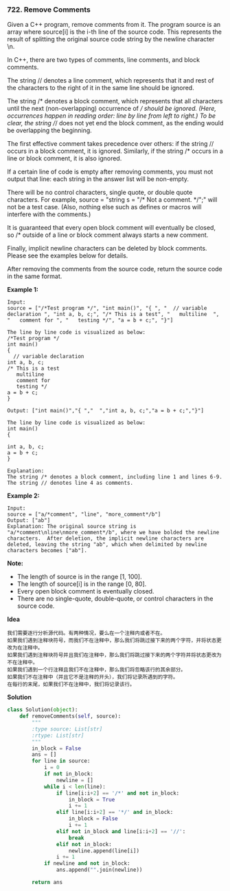 ### 722. Remove Comments

Given a C++ program, remove comments from it. The program source is an array where source[i] is the i-th line of the source code. This represents the result of splitting the original source code string by the newline character \n.

In C++, there are two types of comments, line comments, and block comments.

The string // denotes a line comment, which represents that it and rest of the characters to the right of it in the same line should be ignored.

The string /* denotes a block comment, which represents that all characters until the next (non-overlapping) occurrence of */ should be ignored. (Here, occurrences happen in reading order: line by line from left to right.) To be clear, the string /*/ does not yet end the block comment, as the ending would be overlapping the beginning.

The first effective comment takes precedence over others: if the string // occurs in a block comment, it is ignored. Similarly, if the string /* occurs in a line or block comment, it is also ignored.

If a certain line of code is empty after removing comments, you must not output that line: each string in the answer list will be non-empty.

There will be no control characters, single quote, or double quote characters. For example, source = "string s = "/* Not a comment. */";" will not be a test case. (Also, nothing else such as defines or macros will interfere with the comments.)

It is guaranteed that every open block comment will eventually be closed, so /* outside of a line or block comment always starts a new comment.

Finally, implicit newline characters can be deleted by block comments. Please see the examples below for details.

After removing the comments from the source code, return the source code in the same format.

**Example 1:**
```
Input: 
source = ["/*Test program */", "int main()", "{ ", "  // variable declaration ", "int a, b, c;", "/* This is a test", "   multiline  ", "   comment for ", "   testing */", "a = b + c;", "}"]

The line by line code is visualized as below:
/*Test program */
int main()
{ 
  // variable declaration 
int a, b, c;
/* This is a test
   multiline  
   comment for 
   testing */
a = b + c;
}

Output: ["int main()","{ ","  ","int a, b, c;","a = b + c;","}"]

The line by line code is visualized as below:
int main()
{ 
  
int a, b, c;
a = b + c;
}

Explanation: 
The string /* denotes a block comment, including line 1 and lines 6-9. The string // denotes line 4 as comments.
```

**Example 2:**
```
Input: 
source = ["a/*comment", "line", "more_comment*/b"]
Output: ["ab"]
Explanation: The original source string is "a/*comment\nline\nmore_comment*/b", where we have bolded the newline characters.  After deletion, the implicit newline characters are deleted, leaving the string "ab", which when delimited by newline characters becomes ["ab"].
```

**Note:**

- The length of source is in the range [1, 100].
- The length of source[i] is in the range [0, 80].
- Every open block comment is eventually closed.
- There are no single-quote, double-quote, or control characters in the source code.

**Idea**
```
我们需要逐行分析源代码。有两种情况，要么在一个注释内或者不在。
如果我们遇到注释块符号，而我们不在注释中，那么我们将跳过接下来的两个字符，并将状态更改为在注释中。
如果我们遇到注释块符号并且我们在注释中，那么我们将跳过接下来的两个字符并将状态更改为不在注释中。
如果我们遇到一个行注释且我们不在注释中，那么我们将忽略该行的其余部分。
如果我们不在注释中（并且它不是注释的开头），我们将记录所遇到的字符。
在每行的末尾，如果我们不在注释中，我们将记录该行。
```

**Solution**
```Python
class Solution(object):
    def removeComments(self, source):
        """
        :type source: List[str]
        :rtype: List[str]
        """
        in_block = False
        ans = []
        for line in source:
            i = 0
            if not in_block:
                newline = []
            while i < len(line):
                if line[i:i+2] == '/*' and not in_block:
                    in_block = True
                    i += 1
                elif line[i:i+2] == '*/' and in_block:
                    in_block = False
                    i += 1
                elif not in_block and line[i:i+2] == '//':
                    break
                elif not in_block:
                    newline.append(line[i])
                i += 1
            if newline and not in_block:
                ans.append("".join(newline))

        return ans
```